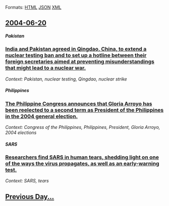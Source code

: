 
Formats: [HTML](2004/06/20/index.html)  [JSON](2004/06/20/index.json)  [XML](2004/06/20/index.xml)  

## [2004-06-20](/news/2004/06/20/index.md)

##### Pakistan
### [ India and Pakistan agreed in Qingdao, China, to extend a nuclear testing ban and to set up a hotline between their foreign secretaries aimed at preventing misunderstandings that might lead to a nuclear war. ](/news/2004/06/20/india-and-pakistan-agreed-in-qingdao-china-to-extend-a-nuclear-testing-ban-and-to-set-up-a-hotline-between-their-foreign-secretaries-aime.md)
_Context: Pakistan, nuclear testing, Qingdao, nuclear strike_

##### Philippines
### [ The Philippine Congress announces that Gloria Arroyo has been reelected to a second term as President of the Philippines in the 2004 general election. ](/news/2004/06/20/the-philippine-congress-announces-that-gloria-arroyo-has-been-reelected-to-a-second-term-as-president-of-the-philippines-in-the-2004-genera.md)
_Context: Congress of the Philippines, Philippines, President, Gloria Arroyo, 2004 elections_

##### SARS
### [ Researchers find SARS in human tears, shedding light on one of the ways the virus propagates, as well as an early-warning test. ](/news/2004/06/20/researchers-find-sars-in-human-tears-shedding-light-on-one-of-the-ways-the-virus-propagates-as-well-as-an-early-warning-test.md)
_Context: SARS, tears_

## [Previous Day...](/news/2004/06/19/index.md)

